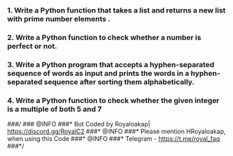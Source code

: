 ### 1. Write a Python function that takes a list and returns a new list with prime number elements .

### 2. Write a Python function to check whether a number is perfect or not.

### 3. Write a Python program that accepts a hyphen-separated sequence of words as input and prints the words in a hyphen-separated sequence after sorting them alphabetically.

### 4. Write a Python function to check whether the given integer is a multiple of both 5 and 7
###*/
###* @INFO
###* Bot Coded by Royaloakap| https://discord.gg/RoyalC2
###* @INFO
###* Please mention HRoyaloakap, when using this Code
###* @INFO
###* Telegram - https://t.me/royal_faq
###*/
